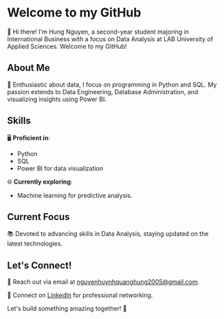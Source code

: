 
# Welcome to my GitHub

👋 Hi there! I'm Hung Nguyen, a second-year student majoring in International Business with a focus on Data Analysis at LAB University of Applied Sciences. Welcome to my GitHub!

## About Me
🚀 Enthusiastic about data, I focus on programming in Python and SQL. My passion extends to Data Engineering, Database Administration, and visualizing insights using Power BI.

## Skills
🖥️ **Proficient in**:
- Python
- SQL
- Power BI for data visualization

🌐 **Currently exploring**:
- Machine learning for predictive analysis. 

## Current Focus
📚 Devoted to advancing skills in Data Analysis, staying updated on the latest technologies.

## Let's Connect!
📧 Reach out via email at [nguyenhuynhquanghung2005@gmail.com](nguyenhuynhquanghung2005@gmail.com).

🔗 Connect on [LinkedIn](!www.linkedin.com/in/hung-nguyen08) for professional networking.

Let's build something amazing together! 🚀
